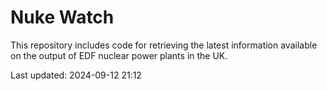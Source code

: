# Nuke Watch

This repository includes code for retrieving the latest information available on the output of EDF nuclear power plants in the UK.

Last updated: 2024-09-12 21:12